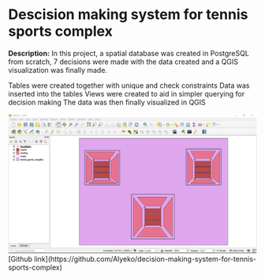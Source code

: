 # Descision making system for tennis sports complex
**Description:** 
In this project, a spatial database was created in PostgreSQL from scratch, 7 decisions were made with the data created and a QGIS visualization was finally made.

Tables were created together with unique and check constraints
Data was inserted into the tables
Views were created to aid in simpler querying for decision making 
The data was then finally visualized in QGIS

<img src="images/QGIS screenshot showing the 5 layers.png?raw=true"/>
[Github link](https://github.com/Alyeko/decision-making-system-for-tennis-sports-complex)
